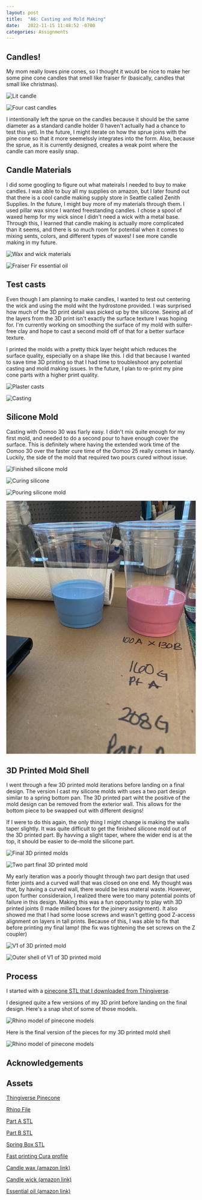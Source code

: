 ```yaml
---
layout: post
title:  "A6: Casting and Mold Making"
date:   2022-11-15 11:48:52 -0700
categories: Assignments
---
```


<!-- *note: I'm running tight on time, so I'm just adding photos for week 1, and will come back and add descriptions to my process before my final submission in week 2!* -->

## Candles! 

My mom really loves pine cones, so I thought it would be nice to make her some pine cone candles that smell like fraiser fir (basically, candles that small like christmas). 

![Lit candle](/Digital-Fabrication/assets/images/A6-14.jpeg)

![Four cast candles](/Digital-Fabrication/assets/images/A6-13.jpeg)

I intentionally left the sprue on the candles because it should be the same diameter as a standard candle holder (I haven't actually had a chance to test this yet). In the future, I might iterate on how the sprue joins with the pine cone so that it more seemelssly integrates into the form. Also, because the sprue, as it is currently designed, creates a weak point where the candle can more easily snap. 

## Candle Materials

I did some googling to figure out what mateirals I needed to buy to make candles. I was able to buy all my supplies on amazon, but I later found out that there is a cool candle making supply store in Seattle called Zenith Supplies. In the future, I might buy more of my materials through them. I used pillar wax since I wanted freestanding candles. I chose a spool of waxed hemp for my wick since I didn't need a wick with a metal base. Through this, I learned that candle making is actually more complicated than it seems, and there is so much room for potential when it comes to mixing sents, colors, and different types of waxes! I see more candle making in my future. 

![Wax and wick materials](/Digital-Fabrication/assets/images/A6-15.jpeg)

![Fraiser Fir essential oil](/Digital-Fabrication/assets/images/A6-16.jpeg)

## Test casts

Even though I am planning to make candles, I wanted to test out centering the wick and using the mold wiht the hydrostone provided. I was surprised how much of the 3D print detail was picked up by the silicone. Seeing all of the layers from the 3D print isn't exactly the surface texture I was hoping for. I'm currently working on smoothing the surface of my mold with sulfer-free clay and hope to cast a second mold off of that for a better surface texture. 

I printed the molds with a pretty thick layer height which reduces the surface quality, especially on a shape like this. I did that because I wanted to save time 3D printing so that I had time to troubleshoot any potential casting and mold making issues. In the future, I plan to re-print my pine cone parts with a higher print quality.   

![Plaster casts](/Digital-Fabrication/assets/images/A6-11.jpeg)

![Casting](/Digital-Fabrication/assets/images/A6-10.jpeg)


## Silicone Mold

Casting with Oomoo 30 was fiarly easy. I didn't mix quite enough for my first mold, and needed to do a second pour to have enough cover the surface. This is definitely where having the extended work time of the Oomoo 30 over the faster cure time of the Oomoo 25 really comes in handy. Luckily, the side of the mold that required two pours cured without issue. 

![Finished silicone mold](/Digital-Fabrication/assets/images/A6-2.jpeg)

![Curing silicone](/Digital-Fabrication/assets/images/A6-9.jpeg)

![Pouring silicone mold](/Digital-Fabrication/assets/images/A6-3.jpeg)

![Measuring Oomoo 30](/assets/images/A6-4.jpeg)

## 3D Printed Mold Shell

I went through a few 3D printed mold iterations before landing on a final design. The version I cast my silicone molds with uses a two part design similar to a spring bottom pan. The 3D printed part wiht the positive of the mold design can be removed from the exterior wall. This allows for the bottom piece to be swapped out with different designs! 

If I were to do this again, the only thing I might change is making the walls taper slightly. It was quite difficult to get the finished silicone mold out of the 3D printed part. By havving a slight taper, where the wider end is at the top, it should be easier to de-mold the silicone part. 

![Final 3D printed molds](/Digital-Fabrication/assets/images/A6-5.jpeg)

![Two part final 3D printed mold](/Digital-Fabrication/assets/images/A6-6.jpeg)

My early iteration was a poorly thought through two part design that used finter joints and a curved wall that was closed on one end. My thought was that, by having a curved wall, there would be less materal waste. However, upon further consideraion, I realized there were too many potential points of failure in this design. Making this was a fun opportunity to play wtih 3D printed joints (I made milled boxes for the joinery assignment). It also showed me that I had some loose screws and wasn't getting good Z-access alignment on layers in tall prints. Because of this, I was able to fix that before printing my final lamp! (the fix was tightening the set screws on the Z coupler)

![V1 of 3D printed mold](/Digital-Fabrication/assets/images/A6-7.jpg)

![Outer shell of V1 of 3D printed mold](/Digital-Fabrication/assets/images/A6-8.jpeg)

## Process 

I started with a [pinecone STL that I downloaded from Thingiverse](https://www.thingiverse.com/thing:4678027).  

I designed quite a few versions of my 3D print before landing on the final design. Here's a snap shot of some of those models. 

![Rhino model of pinecone models](/Digital-Fabrication/assets/images/A6-1.png)

Here is the final version of the pieces for my 3D printed mold shell

![Rhino model of pinecone models](/Digital-Fabrication/assets/images/A6-12.png)



## Acknowledgements 

## Assets

[Thingiverse Pinecone](https://www.thingiverse.com/thing:4678027)

[Rhino File](/Digital-Fabrication/assets/files/Acorn%20mold.3dm)

[Part A STL](/Digital-Fabrication/assets/files/Acorn-Flat-A.stl)

[Part B STL](/Digital-Fabrication/assets/files/Acorn-Flat-B.stl)

[Spring Box STL](/Digital-Fabrication/assets/files/Acorn-Flat-B.stl)

[Fast printing Cura profile](/assets/files/Cura%20Fast%20Profile.curaprofile)

[Candle wax (amazon link)](https://www.amazon.com/dp/B09VC8S65L?ref=ppx_yo2ov_dt_b_product_details&th=1)

[Candle wick (amazon link)](https://www.amazon.com/dp/B01I2YAV0Y?psc=1&ref=ppx_yo2ov_dt_b_product_details)

[Essential oil (amazon link)](https://www.amazon.com/dp/B09HL7V7NZ?psc=1&ref=ppx_yo2ov_dt_b_product_details)